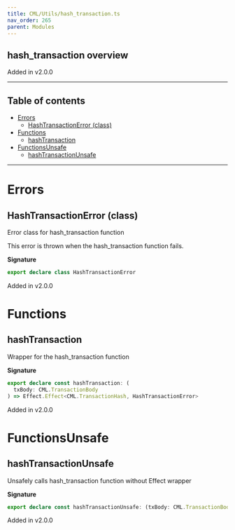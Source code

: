 ```yaml
---
title: CML/Utils/hash_transaction.ts
nav_order: 265
parent: Modules
---
```


## hash_transaction overview

Added in v2.0.0

---

<h2 class="text-delta">Table of contents</h2>

- [Errors](#errors)
  - [HashTransactionError (class)](#hashtransactionerror-class)
- [Functions](#functions)
  - [hashTransaction](#hashtransaction)
- [FunctionsUnsafe](#functionsunsafe)
  - [hashTransactionUnsafe](#hashtransactionunsafe)

---

# Errors

## HashTransactionError (class)

Error class for hash_transaction function

This error is thrown when the hash_transaction function fails.

**Signature**

```ts
export declare class HashTransactionError
```

Added in v2.0.0

# Functions

## hashTransaction

Wrapper for the hash_transaction function

**Signature**

```ts
export declare const hashTransaction: (
  txBody: CML.TransactionBody
) => Effect.Effect<CML.TransactionHash, HashTransactionError>
```

Added in v2.0.0

# FunctionsUnsafe

## hashTransactionUnsafe

Unsafely calls hash_transaction function without Effect wrapper

**Signature**

```ts
export declare const hashTransactionUnsafe: (txBody: CML.TransactionBody) => CML.TransactionHash
```

Added in v2.0.0
